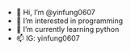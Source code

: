 - 👋 Hi, I’m @yinfung0607
- 👀 I’m interested in programming
- 🌱 I’m currently learning python
- 📫 IG: yinfung0607

<!---
yinfung0607/yinfung0607 is a ✨ special ✨ repository because its `README.md` (this file) appears on your GitHub profile.
You can click the Preview link to take a look at your changes.
--->
